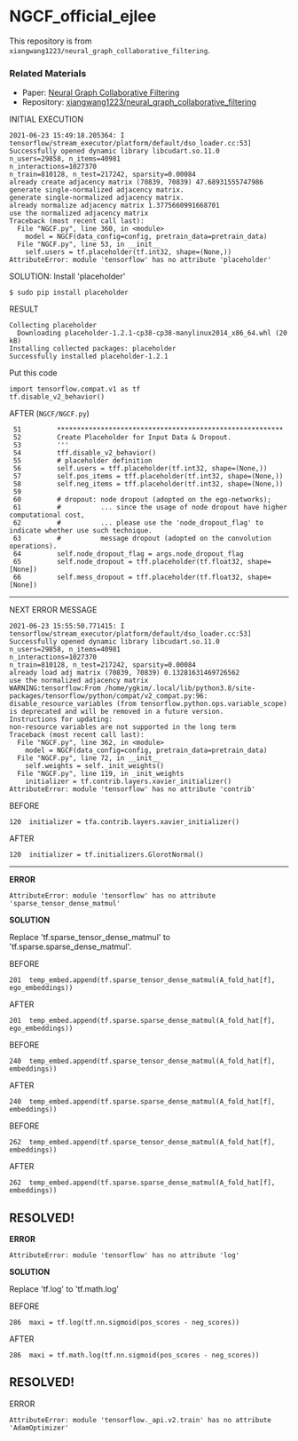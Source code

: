# NGCF_official_ejlee
This repository is from `xiangwang1223/neural_graph_collaborative_filtering`.

### Related Materials
* Paper: [Neural Graph Collaborative Filtering](https://arxiv.org/pdf/1905.08108.pdf)
* Repository: [xiangwang1223/neural_graph_collaborative_filtering](https://github.com/xiangwang1223/neural_graph_collaborative_filtering)

INITIAL EXECUTION

```
2021-06-23 15:49:18.205364: I tensorflow/stream_executor/platform/default/dso_loader.cc:53] Successfully opened dynamic library libcudart.so.11.0
n_users=29858, n_items=40981
n_interactions=1027370
n_train=810128, n_test=217242, sparsity=0.00084
already create adjacency matrix (70839, 70839) 47.68931555747986
generate single-normalized adjacency matrix.
generate single-normalized adjacency matrix.
already normalize adjacency matrix 1.3775660991668701
use the normalized adjacency matrix
Traceback (most recent call last):
  File "NGCF.py", line 360, in <module>
    model = NGCF(data_config=config, pretrain_data=pretrain_data)
  File "NGCF.py", line 53, in __init__
    self.users = tf.placeholder(tf.int32, shape=(None,))
AttributeError: module 'tensorflow' has no attribute 'placeholder'
```
SOLUTION: Install 'placeholder'
```
$ sudo pip install placeholder
```
RESULT
```
Collecting placeholder
  Downloading placeholder-1.2.1-cp38-cp38-manylinux2014_x86_64.whl (20 kB)
Installing collected packages: placeholder
Successfully installed placeholder-1.2.1
```
Put this code
```python3
import tensorflow.compat.v1 as tf
tf.disable_v2_behavior()
```
AFTER (`NGCF/NGCF.py`)
```python3
 51         *********************************************************
 52         Create Placeholder for Input Data & Dropout.
 53         '''
 54         tff.disable_v2_behavior()
 55         # placeholder definition
 56         self.users = tff.placeholder(tf.int32, shape=(None,))
 57         self.pos_items = tff.placeholder(tf.int32, shape=(None,))
 58         self.neg_items = tff.placeholder(tf.int32, shape=(None,))
 59 
 60         # dropout: node dropout (adopted on the ego-networks);
 61         #          ... since the usage of node dropout have higher computational cost,
 62         #          ... please use the 'node_dropout_flag' to indicate whether use such technique.
 63         #          message dropout (adopted on the convolution operations).
 64         self.node_dropout_flag = args.node_dropout_flag
 65         self.node_dropout = tff.placeholder(tf.float32, shape=[None])
 66         self.mess_dropout = tff.placeholder(tf.float32, shape=[None])
```
--------------
NEXT ERROR MESSAGE
```
2021-06-23 15:55:50.771415: I tensorflow/stream_executor/platform/default/dso_loader.cc:53] Successfully opened dynamic library libcudart.so.11.0
n_users=29858, n_items=40981
n_interactions=1027370
n_train=810128, n_test=217242, sparsity=0.00084
already load adj matrix (70839, 70839) 0.13281631469726562
use the normalized adjacency matrix
WARNING:tensorflow:From /home/ygkim/.local/lib/python3.8/site-packages/tensorflow/python/compat/v2_compat.py:96: disable_resource_variables (from tensorflow.python.ops.variable_scope) is deprecated and will be removed in a future version.
Instructions for updating:
non-resource variables are not supported in the long term
Traceback (most recent call last):
  File "NGCF.py", line 362, in <module>
    model = NGCF(data_config=config, pretrain_data=pretrain_data)
  File "NGCF.py", line 72, in __init__
    self.weights = self._init_weights()
  File "NGCF.py", line 119, in _init_weights
    initializer = tf.contrib.layers.xavier_initializer()
AttributeError: module 'tensorflow' has no attribute 'contrib'
```
BEFORE
```python3
120  initializer = tfa.contrib.layers.xavier_initializer()
```

AFTER
```python3
120  initializer = tf.initializers.GlorotNormal()
```
--------

**ERROR**

```
AttributeError: module 'tensorflow' has no attribute 'sparse_tensor_dense_matmul'
```
**SOLUTION**

Replace 'tf.sparse_tensor_dense_matmul' to 'tf.sparse.sparse_dense_matmul'.

BEFORE
```python3
201  temp_embed.append(tf.sparse_tensor_dense_matmul(A_fold_hat[f], ego_embeddings))

```

AFTER
```python3
201  temp_embed.append(tf.sparse.sparse_dense_matmul(A_fold_hat[f], ego_embeddings))
```

BEFORE
```python3
240  temp_embed.append(tf.sparse_tensor_dense_matmul(A_fold_hat[f], embeddings))
```
AFTER
```
240  temp_embed.append(tf.sparse.sparse_dense_matmul(A_fold_hat[f], embeddings))
```

BEFORE
```python3
262  temp_embed.append(tf.sparse_tensor_dense_matmul(A_fold_hat[f], embeddings))
```

AFTER
```
262  temp_embed.append(tf.sparse.sparse_dense_matmul(A_fold_hat[f], embeddings))
```
RESOLVED!
----------
**ERROR**
```
AttributeError: module 'tensorflow' has no attribute 'log'
```
**SOLUTION**

Replace 'tf.log' to 'tf.math.log'

BEFORE
```python3
286  maxi = tf.log(tf.nn.sigmoid(pos_scores - neg_scores))
```

AFTER
```pytho3
286  maxi = tf.math.log(tf.nn.sigmoid(pos_scores - neg_scores))
```
RESOLVED!
---------
ERROR
```
AttributeError: module 'tensorflow._api.v2.train' has no attribute 'AdamOptimizer'
```
